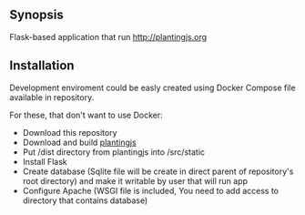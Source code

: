 ## Synopsis

Flask-based application that run http://plantingjs.org

## Installation

Development enviroment could be easly created using Docker Compose file available in repository.

For these, that don't want to use Docker:
* Download this repository
* Download and build [plantingjs](https://github.com/komitywa/plantingjs)
* Put /dist directory from plantingjs into /src/static
* Install Flask
* Create database (Sqlite file will be create in direct parent of repository's root directory) and make it writable by user that will run app
* Configure Apache (WSGI file is included, You need to add access to directory that contains database)
